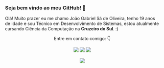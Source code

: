 ### Seja bem vindo ao meu GitHub! 👋

 

   <p align="left"> 
      Olá! Muito prazer eu me chamo João Gabriel Sá de Oliveira, tenho 19 anos de idade e sou Técnico em Desenvolvimento de Sistemas, estou atualmente
     cursando Ciência da Computação na <strong>Cruzeiro do Sul</strong>. :)
    </p>
    <p align="center">
      Entre em contato comigo: 👇
    </p>
    <p align="center">
    <a href="mailto:jgsadeoliveira@gmail.com" alt="Gmail">
    <img src="https://img.shields.io/badge/-Gmail-FF0000?style=flat-square&labelColor=FF0000&logo=gmail&logoColor=white&link=jgsao22@gmail.com" /></a>

   <a href="https://www.linkedin.com/in/jo%C3%A3o-gabriel-s%C3%A1-de-oliveira-a1b095217" alt="Linkedin">
      <img src="https://img.shields.io/badge/-Linkedin-0e76a8?style=flat-square&logo=Linkedin&logoColor=white&link=https://www.linkedin.com/in/jo%C3%A3o-gabriel-s%C3%A1-de-oliveira-a1b095217" /></a>

   <a href="https://www.instagram.com/gabrielsao1" alt="Instagram">
      <img src="https://img.shields.io/badge/-Instagram-DF0174?style=flat-square&labelColor=DF0174&logo=instagram&logoColor=white&link=https://www.instagram.com/gabrielforlen"/>     </a><br /><br />
 
  <a href="#" alt="GitHub_Stats">
    <img align='center' src="https://github-readme-stats.vercel.app/api?username=gabrielf0rlen&show_icons=true&title_color=FFFFFF&text_color=FFD700e&icon_color=FFD700&bg_color=0d1017&cache_seconds=2300"></a>
 
  </p>


